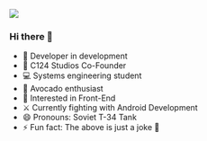 ![](https://github.com/Diegosch1/Diegosch1/assets/120030275/6b08e30e-5317-4b0b-81ee-0397dd0708fc)
### Hi there 👋

- 🦆 Developer in development
- 🏢 C124 Studios Co-Founder
- 💻 Systems engineering student
- 🥑 Avocado enthusiast
- 🎨 Interested in Front-End
- ⚔  Currently fighting with Android Development
- 😄 Pronouns: Soviet T-34 Tank
- ⚡ Fun fact: The above is just a joke 🤭
